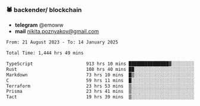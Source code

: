 ### 🕷 backender/ blockchain
- **telegram** @emoww
- **mail** nikita.poznyakov@gmail.com

<!--START_SECTION:waka-->

```txt
From: 21 August 2023 - To: 14 January 2025

Total Time: 1,444 hrs 49 mins

TypeScript                    913 hrs 10 mins ███████████████▓░░░░░░░░░   62.97 %
Rust                          108 hrs 40 mins ██░░░░░░░░░░░░░░░░░░░░░░░   07.49 %
Markdown                      73 hrs 10 mins  █▒░░░░░░░░░░░░░░░░░░░░░░░   05.05 %
C                             59 hrs 11 mins  █░░░░░░░░░░░░░░░░░░░░░░░░   04.08 %
Terraform                     23 hrs 53 mins  ▒░░░░░░░░░░░░░░░░░░░░░░░░   01.65 %
Prisma                        23 hrs 41 mins  ▒░░░░░░░░░░░░░░░░░░░░░░░░   01.63 %
Tact                          19 hrs 39 mins  ▒░░░░░░░░░░░░░░░░░░░░░░░░   01.36 %
```

<!--END_SECTION:waka-->




